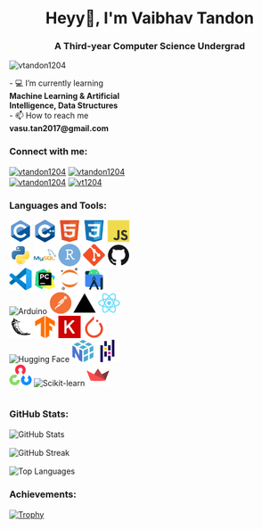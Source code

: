 <h1 align="center">Heyy👋, I'm Vaibhav Tandon</h1>
<h3 align="center">A Third-year Computer Science Undergrad</h3>

<p align="left"> 
    <img src="https://komarev.com/ghpvc/?username=vtandon1204&label=Profile%20views&color=0e75b6&style=plastic" alt="vtandon1204" /> 
</p>
<div align="left"><!-- Left Side Content -->
  <div style="display: inline-block; width: 45%; text-align: left;">
    - 💻 I’m currently learning <b>Machine Learning & Artificial Intelligence, Data Structures</b> <br>
    - 📫 How to reach me <b>vasu.tan2017@gmail.com</b>

<h3 align="left">Connect with me:</h3>
<p align="left">
    <a href="https://linkedin.com/in/vtandon1204" target="blank"><img align="center" src="https://raw.githubusercontent.com/rahuldkjain/github-profile-readme-generator/master/src/images/icons/Social/linked-in-alt.svg" alt="vtandon1204" height="30" width="40" /></a>
    <a href="https://twitter.com/vtandon1204" target="blank"><img align="center" src="https://raw.githubusercontent.com/rahuldkjain/github-profile-readme-generator/master/src/images/icons/Social/twitter.svg" alt="vtandon1204" height="30" width="40" /></a>
    <a href="https://www.leetcode.com/vtandon1204" target="blank"><img align="center" src="https://raw.githubusercontent.com/rahuldkjain/github-profile-readme-generator/master/src/images/icons/Social/leet-code.svg" alt="vtandon1204" height="30" width="40" /></a>
    <a href="https://kaggle.com/vt1204" target="blank"><img align="center" src="https://raw.githubusercontent.com/rahuldkjain/github-profile-readme-generator/master/src/images/icons/Social/kaggle.svg" alt="vt1204" height="30" width="40" /></a>
<!--     <a href="https://instagram.com/vaiibhxvvv" target="blank"><img align="center" src="https://raw.githubusercontent.com/rahuldkjain/github-profile-readme-generator/master/src/images/icons/Social/instagram.svg" alt="vaiibhxvvv" height="30" width="40" /></a> -->
</p>

<h3 align="left">Languages and Tools:</h3>
<p align="left">
    <img src="https://raw.githubusercontent.com/devicons/devicon/master/icons/c/c-original.svg" alt="C" width="40" height="40"/>
    <img src="https://raw.githubusercontent.com/devicons/devicon/master/icons/cplusplus/cplusplus-original.svg" alt="C++" width="40" height="40"/>
    <img src="https://raw.githubusercontent.com/devicons/devicon/master/icons/html5/html5-original.svg" alt="HTML5" width="40" height="40"/>
    <img src="https://raw.githubusercontent.com/devicons/devicon/master/icons/css3/css3-original.svg" alt="CSS3" width="40" height="40"/>
    <img src="https://raw.githubusercontent.com/devicons/devicon/master/icons/javascript/javascript-original.svg" alt="JavaScript" width="40" height="40"/>
    <img src="https://raw.githubusercontent.com/devicons/devicon/master/icons/python/python-original.svg" alt="Python" width="40" height="40"/>
    <img src="https://raw.githubusercontent.com/devicons/devicon/master/icons/mysql/mysql-original-wordmark.svg" alt="SQL" width="40" height="40"/>
    <img src="https://raw.githubusercontent.com/devicons/devicon/master/icons/rstudio/rstudio-original.svg" alt="R" width="40" height="40"/>
    <img src="https://raw.githubusercontent.com/devicons/devicon/master/icons/git/git-original.svg" alt="Git" width="40" height="40"/>
    <img src="https://raw.githubusercontent.com/devicons/devicon/master/icons/github/github-original.svg" alt="GitHub" width="40" height="40"/>   
    <img src="https://raw.githubusercontent.com/devicons/devicon/master/icons/vscode/vscode-original.svg" alt="VS Code" width="40" height="40"/>
    <img src="https://raw.githubusercontent.com/devicons/devicon/master/icons/pycharm/pycharm-original.svg" alt="PyCharm" width="40" height="40"/> 
    <img src="https://raw.githubusercontent.com/devicons/devicon/master/icons/jupyter/jupyter-original.svg" alt="Jupyter Notebook" width="40" height="40"/>
    <img src="https://raw.githubusercontent.com/devicons/devicon/master/icons/androidstudio/androidstudio-original.svg" alt="Android Studio" width="40" height="40"/>
    <img src="https://cdn.worldvectorlogo.com/logos/arduino-1.svg" alt="Arduino" width="40" height="40"/>
    <img src="https://raw.githubusercontent.com/devicons/devicon/master/icons/postman/postman-original.svg" alt="Postman" width="40" height="40"/>
    <img src="https://raw.githubusercontent.com/devicons/devicon/master/icons/vercel/vercel-original.svg" alt="Vercel" width="40" height="40"/>
<!--     <img src="https://raw.githubusercontent.com/devicons/devicon/master/icons/render/render-original.svg" alt="Render" width="40" height="40"/> -->
    <img src="https://raw.githubusercontent.com/devicons/devicon/master/icons/react/react-original.svg" alt="React.js" width="40" height="40"/>
    <img src="https://raw.githubusercontent.com/devicons/devicon/master/icons/flask/flask-original.svg" alt="Flask" width="40" height="40"/>
<!--     <img src="https://raw.githubusercontent.com/devicons/devicon/master/icons/django/django-original.svg" alt="Django" width="40" height="40"/> -->
    <img src="https://raw.githubusercontent.com/devicons/devicon/master/icons/tensorflow/tensorflow-original.svg" alt="TensorFlow" width="40" height="40"/>
    <img src="https://raw.githubusercontent.com/devicons/devicon/master/icons/keras/keras-original.svg" alt="Keras" width="40" height="40"/>
    <img src="https://raw.githubusercontent.com/devicons/devicon/master/icons/pytorch/pytorch-original.svg" alt="PyTorch" width="40" height="40"/>
    <img src="https://huggingface.co/datasets/huggingface/brand-assets/resolve/main/hf-logo.svg" alt="Hugging Face" width="40" height="40"/>
    <img src="https://raw.githubusercontent.com/devicons/devicon/master/icons/numpy/numpy-original.svg" alt="NumPy" width="40" height="40"/>
    <img src="https://raw.githubusercontent.com/devicons/devicon/master/icons/pandas/pandas-original.svg" alt="Pandas" width="40" height="40"/>
    <img src="https://raw.githubusercontent.com/devicons/devicon/master/icons/opencv/opencv-original.svg" alt="OpenCV" width="40" height="40"/>
    <img src="https://upload.wikimedia.org/wikipedia/commons/0/05/Scikit_learn_logo_small.svg" alt="Scikit-learn" width="40" height="40"/>
    <img src="https://raw.githubusercontent.com/devicons/devicon/master/icons/streamlit/streamlit-original.svg" alt="Streamlit" width="40" height="40"/>    
</p></div>
<h3 align="left">GitHub Stats:</h3>

<p align="left">
    <img align="center" src="https://github-readme-stats.vercel.app/api?username=vtandon1204&show_icons=true&theme=highcontrast&title_color=ffffff&text_color=ffffff&cache_seconds=1800&locale=en" alt="GitHub Stats" />
</p>

<p align="left">
    <img align="center" src="https://github-readme-streak-stats.herokuapp.com/?user=vtandon1204&theme=highcontrast" alt="GitHub Streak" />
</p>

<p align="left">
    <img align="center" src="https://github-readme-stats.vercel.app/api/top-langs?username=vtandon1204&show_icons=true&theme=highcontrast&title_color=ffffff&text_color=ffffff&cache_seconds=1800&locale=en&layout=compact" alt="Top Languages" />
</p>

<h3 align="left">Achievements:</h3>

<p align="left">
    <a href="https://github.com/ryo-ma/github-profile-trophy"><img align="center" src="https://github-profile-trophy.vercel.app/?username=vtandon1204&theme=onestar" alt="Trophy" /></a>
</p>

